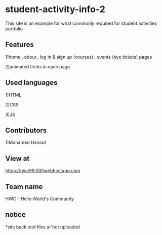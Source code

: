 # student-activity-info-2

This site is an example for what commonly required for student activities portfolio

## Features
1)home , about , log in & sign up (courses) , events (bye tickets) pages

2)animated tricks in each page

## Used languages
1)HTML

2)CSS

3)JS

## Contributors
1)Mohamed Hanout

## View at
https://hwc99.000webhostapp.com


## Team name 
HWC - Hello World's Community

## notice
*site back end files ar'not uploaded
